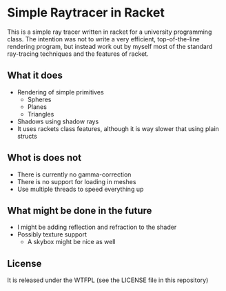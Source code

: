 # Simple Raytracer in Racket
This is a simple ray tracer written in racket for a university programming class.
The intention was not to write a very efficient, top-of-the-line rendering program,
but instead work out by myself most of the standard ray-tracing techniques and
the features of racket.

## What it does
* Rendering of simple primitives
  * Spheres
  * Planes
  * Triangles
* Shadows using shadow rays
* It uses rackets class features, although it is way slower that using plain structs

## Whot is does not
* There is currently no gamma-correction
* There is no support for loading in meshes
* Use multiple threads to speed everything up

## What might be done in the future
* I might be adding reflection and refraction to the shader
* Possibly texture support
  * A skybox might be nice as well

## License
It is released under the WTFPL (see the LICENSE file in this repository)
